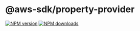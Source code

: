 # @aws-sdk/property-provider

[![NPM version](https://img.shields.io/npm/v/@aws-sdk/property-provider/preview.svg)](https://www.npmjs.com/package/@aws-sdk/property-provider)
[![NPM downloads](https://img.shields.io/npm/dm/@aws-sdk/property-provider.svg)](https://www.npmjs.com/package/@aws-sdk/property-provider)
